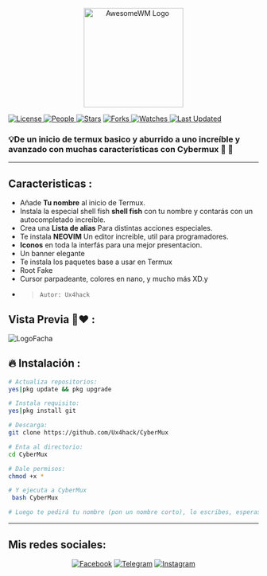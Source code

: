 <p align="center">
<a href="https://github.com/"><img alt="AwesomeWM Logo" height="200" align = "center" src="https://github.com/Ux4hack/CyberMux/blob/main/.logo.png"></a>
</p> 

<a href="https://github.com/Ux4hack/CyberMux/blob/main/LICENSE">
<img alt="License" src="https://img.shields.io/github/license/Ux4hack/CyberMux?style=flat&color=eee&label="> </a>

<a href="https://github.com/Ux4hack/CyberMux/graphs/contributors">
<img alt="People" src="https://img.shields.io/github/contributors/Ux4hack/CyberMux?style=flat&color=ffaaf2&label=People"> </a>

<a href="https://github.com/Ux4hack/CyberMux/stargazers">
<img alt="Stars" src="https://img.shields.io/github/stars/Ux4hack/CyberMux?style=flat&color=98c379&label=Stars"></a>

<a href="https://github.com/Ux4hack/CyberMux/network/members">
<img alt="Forks" src="https://img.shields.io/github/forks/Ux4hack/CyberMux?style=flat&color=66a8e0&label=Forks"> </a>

<a href="https://github.com/Ux4hack/CyberMux/watchers">
<img alt="Watches" src="https://img.shields.io/github/watchers/Ux4hack/CyberMux?style=flat&color=f5d08b&label=Watches"> </a>

<a href="https://github.com/Ux4hack/CyberMux/pulse">
<img alt="Last Updated" src="https://img.shields.io/github/last-commit/Ux4hack/CyberMux?style=flat&color=e06c75&label="> </a>

<h3>💡De un inicio de termux basico y aburrido a uno increíble y avanzado con muchas características con Cybermux 🌟 📲</h3>

</h1>

---

## Caracteristicas :

* Añade **Tu nombre** al inicio de Termux.
* Instala la especial shell fish **shell fish** con tu nombre y contarás con un autocompletado increíble.
* Crea una **Lista de alias** Para distintas acciones especiales.
* Te instala **NEOVIM** Un editor increible, util para programadores.
* **Iconos** en toda la interfás para una mejor presentacion.
* Un banner elegante
* Te instala los paquetes base a usar en Termux
* Root Fake
* Cursor parpadeante, colores en nano, y mucho más XD.y
- > ` Autor: Ux4hack `


## Vista Previa 👀❤ :

![LogoFacha](https://github.com/Ux4hack/CyberMux/blob/main/.2logo.png)

## 🔥 Instalación :

```bash
# Actualiza repositorios:
yes|pkg update && pkg upgrade

# Instala requisito:
yes|pkg install git

# Descarga:
git clone https://github.com/Ux4hack/CyberMux

# Enta al directorio:
cd CyberMux

# Dale permisos:
chmod +x *

# Y ejecuta a CyberMux
 bash CyberMux

# Luego te pedirá tu nombre (pon un nombre corto), lo escribes, esperas la instalacion y a disfrutar.

```
---

## Mis redes sociales:

<p align="center">
<a href="https://www.facebook.com/Er4NotFound?mibextid=ZbWKwL)"><img title="Facebook" src="https://img.shields.io/badge/Facebook-black?style=for-the-badge&logo=facebook"></a>
<a href="https://t.me/Ux4hack"><img title="Telegram" src="https://img.shields.io/badge/Telegram-black?style=for-the-badge&logo=Telegram"></a>
<a href="https://instagram.com/erasmogalvez_404?igshid=NGExMmI2YTkyZg=="><img title="Instagram" src="https://img.shields.io/badge/INSTAGRAM-black?style=for-the-badge&logo=instagram"></a>
